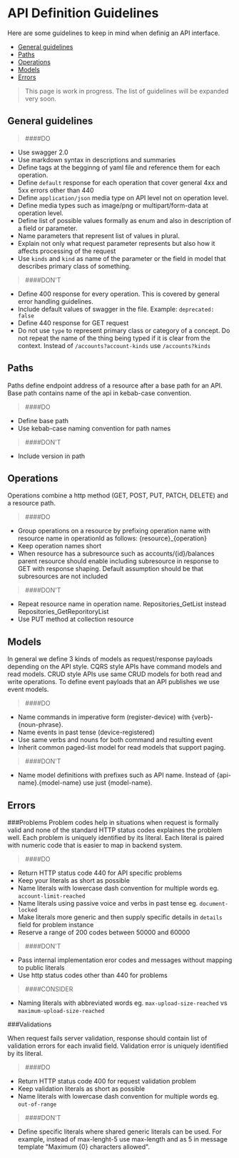 
API Definition Guidelines
===================================
Here are some guidelines to keep in mind when definig an API interface.
- [General guidelines](#general-guidelines)
- [Paths](#paths)
- [Operations](#operations)
- [Models](#models)
- [Errors](#errors)

> This page is work in progress. The list of guidelines will be expanded very soon.

General guidelines
------------------
> ####DO
- Use swagger 2.0
- Use markdown syntax in descriptions and summaries
- Define tags at the begginng of yaml file and reference them for each operation.
- Define `default` response for each operation that cover general 4xx and 5xx errors other than 440
- Define `application/json` media type on API level not on operation level. 
- Define media types such as image/png or multipart/form-data at operation level.
- Define list of possible values formally as enum and also in description of a field or parameter.
- Name parameters that represent list of values in plural.
- Explain not only what request parameter represents but also how it affects processing of the request
- Use `kinds` and `kind` as name of the parameter or the field in model that describes primary class of something.  

> ####DON'T
- Define 400 response for every operation. This is covered by general error handling guidelines.
- Include default values of swagger in the file. Example: `deprecated: false`
- Define 440 response for GET request
- Do not use `type` to represent primary class or category of a concept.
Do not repeat the name of the thing being typed if it is clear from the context. Instead of `/accounts?account-kinds` use `/accounts?kinds`

Paths
-----
Paths define endpoint address of a resource after a base path for an API. Base path contains name of the api in kebab-case convention.
> ####DO
- Define base path
- Use kebab-case naming convention for path names

> ####DON'T
- Include version in path

Operations
----------
Operations combine a http method (GET, POST, PUT, PATCH, DELETE) and a resource path.
> ####DO
- Group operations on a resource by prefixing operation name with resource name in operationId as follows: {resource}_{operation}
- Keep operation names short
- When resource has a subresource such as accounts/{id}/balances parent resource should enable including subresource in response to GET with response shaping. Default assumption should be that subresources are not included

> ####DON'T
- Repeat resource name in operation name. Repositories_GetList instead Repositories_GetReporitoryList
- Use PUT method at collection resource

Models
------
In general we define 3 kinds of models as request/response payloads depending on the API style. CQRS style APIs have command models and read models. CRUD style APIs use same CRUD models for both read and write operations. To define event payloads that an API publishes we use event models.

> ####DO
- Name commands in imperative form (register-device) with {verb}-{noun-phrase}.
- Name events in past tense (device-registered)
- Use same verbs and nouns for both command and resulting event
- Inherit common paged-list model for read models that support paging.

> ####DON'T
- Name model definitions with prefixes such as API name. Instead of {api-name}.{model-name} use just {model-name}.

Errors
------
###Problems
Problem codes help in situations when request is formally valid and none of the standard HTTP status codes explaines the problem well. Each problem is uniquely identified by its literal. Each literal is paired with numeric code that is easier to map in backend system. 

> ####DO
- Return HTTP status code 440 for API specific problems
- Keep your literals as short as possible
- Name literals with lowercase dash convention for multiple words eg. `account-limit-reached`
- Name literals using passive voice and verbs in past tense eg. `document-locked`
- Make literals more generic and then supply specific details in `details` field for problem instance
- Reserve a range of 200 codes between 50000 and 60000

> ####DON'T
- Pass internal implementation eror codes and messages without mapping to public literals
- Use http status codes other than 440 for problems

> ####CONSIDER
- Naming literals with abbreviated words eg. `max-upload-size-reached` vs `maximum-upload-size-reached`

###Validations

When request fails server validation, response should contain list of validation errors for each invalid field. Validation error is uniquely identified by its literal.

> ####DO
- Return HTTP status code 400 for request validation problem
- Keep validation literals as short as possible
- Name literals with lowercase dash convention for multiple words eg. `out-of-range`

> ####DON'T
- Define specific literals where shared generic literals can be used. For example, instead of max-lenght-5 use max-length and as  5 in message template "Maximum {0} characters allowed".
